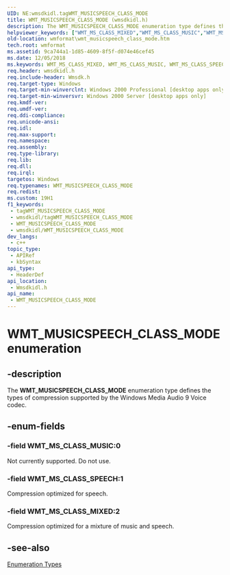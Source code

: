 ```yaml
---
UID: NE:wmsdkidl.tagWMT_MUSICSPEECH_CLASS_MODE
title: WMT_MUSICSPEECH_CLASS_MODE (wmsdkidl.h)
description: The WMT_MUSICSPEECH_CLASS_MODE enumeration type defines the types of compression supported by the Windows Media Audio 9 Voice codec.
helpviewer_keywords: ["WMT_MS_CLASS_MIXED","WMT_MS_CLASS_MUSIC","WMT_MS_CLASS_SPEECH","WMT_MUSICSPEECH_CLASS_MODE","WMT_MUSICSPEECH_CLASS_MODE enumeration [windows Media Format]","wmformat.wmt_musicspeech_class_mode","wmsdkidl/WMT_MS_CLASS_MIXED","wmsdkidl/WMT_MS_CLASS_MUSIC","wmsdkidl/WMT_MS_CLASS_SPEECH","wmsdkidl/WMT_MUSICSPEECH_CLASS_MODE"]
old-location: wmformat\wmt_musicspeech_class_mode.htm
tech.root: wmformat
ms.assetid: 9ca744a1-1d85-4609-8f5f-d074e46cef45
ms.date: 12/05/2018
ms.keywords: WMT_MS_CLASS_MIXED, WMT_MS_CLASS_MUSIC, WMT_MS_CLASS_SPEECH, WMT_MUSICSPEECH_CLASS_MODE, WMT_MUSICSPEECH_CLASS_MODE enumeration [windows Media Format], wmformat.wmt_musicspeech_class_mode, wmsdkidl/WMT_MS_CLASS_MIXED, wmsdkidl/WMT_MS_CLASS_MUSIC, wmsdkidl/WMT_MS_CLASS_SPEECH, wmsdkidl/WMT_MUSICSPEECH_CLASS_MODE
req.header: wmsdkidl.h
req.include-header: Wmsdk.h
req.target-type: Windows
req.target-min-winverclnt: Windows 2000 Professional [desktop apps only],Windows Media Format 9 Series SDK, or later versions of the SDK
req.target-min-winversvr: Windows 2000 Server [desktop apps only]
req.kmdf-ver: 
req.umdf-ver: 
req.ddi-compliance: 
req.unicode-ansi: 
req.idl: 
req.max-support: 
req.namespace: 
req.assembly: 
req.type-library: 
req.lib: 
req.dll: 
req.irql: 
targetos: Windows
req.typenames: WMT_MUSICSPEECH_CLASS_MODE
req.redist: 
ms.custom: 19H1
f1_keywords:
 - tagWMT_MUSICSPEECH_CLASS_MODE
 - wmsdkidl/tagWMT_MUSICSPEECH_CLASS_MODE
 - WMT_MUSICSPEECH_CLASS_MODE
 - wmsdkidl/WMT_MUSICSPEECH_CLASS_MODE
dev_langs:
 - c++
topic_type:
 - APIRef
 - kbSyntax
api_type:
 - HeaderDef
api_location:
 - Wmsdkidl.h
api_name:
 - WMT_MUSICSPEECH_CLASS_MODE
---
```


# WMT_MUSICSPEECH_CLASS_MODE enumeration


## -description

The <b>WMT_MUSICSPEECH_CLASS_MODE</b> enumeration type defines the types of compression supported by the Windows Media Audio 9 Voice codec.

## -enum-fields

### -field WMT_MS_CLASS_MUSIC:0

Not currently supported. Do not use.

### -field WMT_MS_CLASS_SPEECH:1

Compression optimized for speech.

### -field WMT_MS_CLASS_MIXED:2

Compression optimized for a mixture of music and speech.

## -see-also

<a href="/windows/desktop/wmformat/enumeration-types">Enumeration Types</a>
